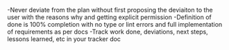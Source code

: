 -Never deviate from the plan without first proposing the deviaiton to the user with the reasons why and getting explicit permission
-Definition of done is 100% completion with no type or lint errors and full implementation of requirements as per docs
-Track work done, deviations, next steps, lessons learned, etc in your tracker doc